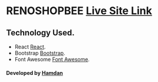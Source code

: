 # RENOSHOPBEE [Live Site Link](https://quizzical-shannon-eb19cc.netlify.app/)

## Technology Used.
 * React [React](https://reactjs.org/).
 * Bootstrap [Bootstrap](https://getbootstrap.com/).
 * Font Awesome [Font Awesome](https://fontawesome.com/).

#### Developed by [Hamdan](https://github.com/MrHamdan)